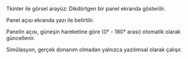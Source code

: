 Tkinter ile görsel arayüz: Dikdörtgen bir panel ekranda gösterilir.

Panel açısı ekranda yazı ile belirtilir.

Panelin açısı, güneşin hareketine göre (0° - 180° arası) otomatik olarak güncellenir.

Simülasyon, gerçek donanım olmadan yalnızca yazılımsal olarak çalışır.
